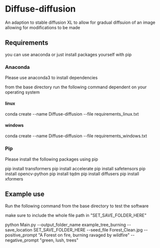 # Diffuse-diffusion
An adaption to stable diffusion XL to allow for gradual diffsuion of an image allowing for modifications to be made 

## Requirements
you can use anaconda or just install packages yourself with pip
### Anaconda
Please use anaconda3 to install dependencies 

from the base directory run the following command dependent on your operating system

#### linux
conda create --name Diffuse-diffusion --file requirements_linux.txt

#### windows
conda create --name Diffuse-diffusion --file requirements_windows.txt

### Pip

Please install the following packages using pip

 pip install transformers
 pip install accelerate
 pip install safetensors
 pip install opencv-python
 pip install tqdm
 pip install diffusers
 pip install xformers

## Example use 

Run the following command from the base directory to test the software

make sure to include the whole file path in "SET_SAVE_FOLDER_HERE"

python Main.py --output_folder_name example_tree_burning --save_location SET_SAVE_FOLDER_HERE --seed_file Forest_Clean.jpg --positive_prompt "A Forest on fire, burning ravaged by wildfire" --negative_prompt "green, lush, trees"
